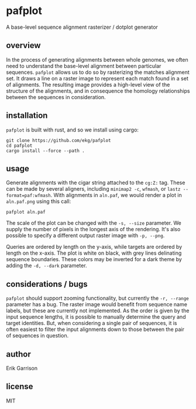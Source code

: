 # pafplot

A base-level sequence alignment rasterizer / dotplot generator

## overview

In the process of generating alignments between whole genomes, we often need to understand the base-level alignment between particular sequences.
`pafplot` allows us to do so by rasterizing the matches alignment set.
It draws a line on a raster image to represent each match found in a set of alignments.
The resulting image provides a high-level view of the structure of the alignments, and in consequence the homology relationships between the sequences in consideration.

## installation

`pafplot` is built with rust, and so we install using cargo:

```
git clone https://github.com/ekg/pafplot
cd pafplot
cargo install --force --path .
```

## usage

Generate alignments with the cigar string attached to the `cg:Z:` tag.
These can be made by several aligners, including `minimap2 -c`, `wfmash`, or `lastz --format=paf:wfmash`.
With alignments in `aln.paf`, we would render a plot in `aln.paf.png` using this call:

```
pafplot aln.paf
```

The scale of the plot can be changed with the `-s, --size` parameter.
We supply the number of pixels in the longest axis of the rendering.
It's also possible to specify a different output raster image with `-p, --png`.

Queries are ordered by length on the y-axis, while targets are ordered by length on the x-axis.
The plot is white on black, with grey lines delinating sequence boundaries.
These colors may be inverted for a dark theme by adding the `-d, --dark` parameter.

## considerations / bugs

`pafplot` should support zooming functionality, but currently the `-r, --range` parameter has a bug.
The raster image would benefit from sequence name labels, but these are currently not implemented.
As the order is given by the input sequence lengths, it is possible to manually determine the query and target identities.
But, when considering a single pair of sequences, it is often easiest to filter the input alignments down to those between the pair of sequences in question.

## author

Erik Garrison

## license

MIT
